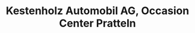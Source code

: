 ---
title: "Kestenholz Automobil AG, Occasion Center Pratteln"
url: /pratteln/kestenholz-automobil-ag-occasion-center-pratteln/
shop: Autohaus
---
